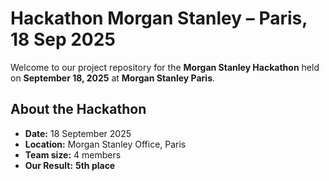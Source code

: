 # Hackathon Morgan Stanley – Paris, 18 Sep 2025

Welcome to our project repository for the **Morgan Stanley Hackathon** held on **September 18, 2025** at **Morgan Stanley Paris**.

## About the Hackathon

-  **Date:** 18 September 2025  
-  **Location:** Morgan Stanley Office, Paris  
-  **Team size:** 4 members  
-  **Our Result:** **5th place**


